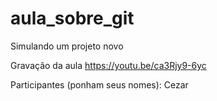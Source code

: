 # aula_sobre_git
Simulando um projeto novo

Gravação da aula https://youtu.be/ca3Rjy9-6yc

Participantes (ponham seus nomes):
Cezar
